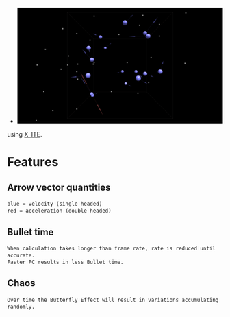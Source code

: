 * [![scene](gas.png)](../../advancedViewer.html?model=./2004/gas/gas.wrl "click to browse in 3d")

using [X_ITE](http://create3000.de/x_ite).

# Features

## Arrow vector quantities
	blue = velocity (single headed)
	red = acceleration (double headed)

## Bullet time
	When calculation takes longer than frame rate, rate is reduced until accurate. 
	Faster PC results in less Bullet time.
	
## Chaos
	Over time the Butterfly Effect will result in variations accumulating randomly.